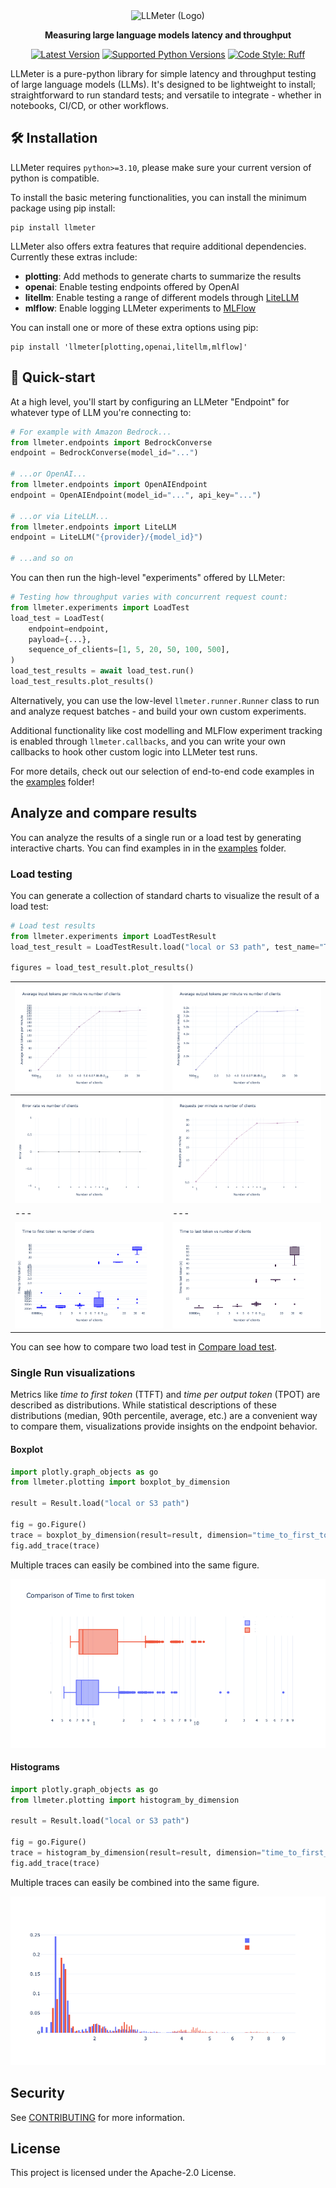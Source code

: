 <div align="center">
<img alt="LLMeter (Logo)" src="https://github.com/awslabs/llmeter/blob/main/docs/llmeter-logotype-192px.png?raw=true" height="96px" width="396px"/>

**Measuring large language models latency and throughput**

[![Latest Version](https://img.shields.io/pypi/v/llmeter.svg)](https://pypi.python.org/pypi/llmeter)
[![Supported Python Versions](https://img.shields.io/pypi/pyversions/llmeter)](https://pypi.python.org/pypi/llmeter)
[![Code Style: Ruff](https://img.shields.io/badge/code_style-ruff-000000.svg)](https://github.com/astral-sh/ruff)

</div>

LLMeter is a pure-python library for simple latency and throughput testing of large language models (LLMs). It's designed to be lightweight to install; straightforward to run standard tests; and versatile to integrate - whether in notebooks, CI/CD, or other workflows.

## 🛠️ Installation

LLMeter requires `python>=3.10`, please make sure your current version of python is compatible.

To install the basic metering functionalities, you can install the minimum package using pip install:

```terminal
pip install llmeter
```

LLMeter also offers extra features that require additional dependencies. Currently these extras include:

- **plotting**: Add methods to generate charts to summarize the results
- **openai**: Enable testing endpoints offered by OpenAI
- **litellm**: Enable testing a range of different models through [LiteLLM](https://github.com/BerriAI/litellm)
- **mlflow**: Enable logging LLMeter experiments to [MLFlow](https://mlflow.org/)

You can install one or more of these extra options using pip:

```terminal
pip install 'llmeter[plotting,openai,litellm,mlflow]'
```

## 🚀 Quick-start

At a high level, you'll start by configuring an LLMeter "Endpoint" for whatever type of LLM you're connecting to:

```python
# For example with Amazon Bedrock...
from llmeter.endpoints import BedrockConverse
endpoint = BedrockConverse(model_id="...")

# ...or OpenAI...
from llmeter.endpoints import OpenAIEndpoint
endpoint = OpenAIEndpoint(model_id="...", api_key="...")

# ...or via LiteLLM...
from llmeter.endpoints import LiteLLM
endpoint = LiteLLM("{provider}/{model_id}")

# ...and so on
```

You can then run the high-level "experiments" offered by LLMeter:

```python
# Testing how throughput varies with concurrent request count:
from llmeter.experiments import LoadTest
load_test = LoadTest(
    endpoint=endpoint,
    payload={...},
    sequence_of_clients=[1, 5, 20, 50, 100, 500],
)
load_test_results = await load_test.run()
load_test_results.plot_results()
```

Alternatively, you can use the low-level `llmeter.runner.Runner` class to run and analyze request
batches - and build your own custom experiments.

Additional functionality like cost modelling and MLFlow experiment tracking is enabled through `llmeter.callbacks`, and you can write your own callbacks to hook other custom logic into LLMeter test runs.

For more details, check out our selection of end-to-end code examples in the [examples](https://github.com/awslabs/llmeter/tree/main/examples) folder!

## Analyze and compare results

You can analyze the results of a single run or a load test by generating interactive charts. You can find examples in in the [examples](examples) folder.

### Load testing

You can generate a collection of standard charts to visualize the result of a load test:

```python
# Load test results
from llmeter.experiments import LoadTestResult
load_test_result = LoadTestResult.load("local or S3 path", test_name="Test result")

figures = load_test_result.plot_results()
```

| ![Average input tokens](docs/average_input_tokens_clients.png)  |  ![Average output tokens](docs/average_output_tokens_clients.png) |
|---|---|
|![Error rate](docs/error_rate.png)   |  ![Request per minute](docs/requests_per_minute.png) |
|---|---|
| ![Time to first token](docs/time_to_first_token.png)| ![Time to last token](docs/time_to_last_token.png)|

You can see how to compare two load test in [Compare load test](<examples/Compare load tests.ipynb>).

### Single Run visualizations

Metrics like _time to first token_ (TTFT) and _time per output token_ (TPOT) are described as distributions. While statistical descriptions of these distributions (median, 90th percentile, average, etc.) are a convenient way to compare them, visualizations provide insights on the endpoint behavior.

#### Boxplot

```python
import plotly.graph_objects as go
from llmeter.plotting import boxplot_by_dimension

result = Result.load("local or S3 path")

fig = go.Figure()
trace = boxplot_by_dimension(result=result, dimension="time_to_first_token")
fig.add_trace(trace)
```

Multiple traces can easily be combined into the same figure.

![alt text](docs/boxplots.png)

#### Histograms

```python
import plotly.graph_objects as go
from llmeter.plotting import histogram_by_dimension

result = Result.load("local or S3 path")

fig = go.Figure()
trace = histogram_by_dimension(result=result, dimension="time_to_first_token", xbins={"size":0.02})
fig.add_trace(trace)
```

Multiple traces can easily be combined into the same figure.

![alt text](docs/hist.png)

## Security

See [CONTRIBUTING](https://github.com/awslabs/llmeter/tree/main/CONTRIBUTING.md#security-issue-notifications) for more information.

## License

This project is licensed under the Apache-2.0 License.
